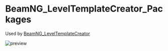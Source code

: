 # BeamNG_LevelTemplateCreator_Packages
Used by [BeamNG_LevelTemplateCreator](https://github.com/Grille/BeamNG_LevelTemplateCreator_Packages)

![preview](https://github.com/user-attachments/assets/dc08f6b0-fdd1-4bbb-8b40-c159e4ea095c)
